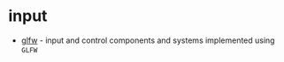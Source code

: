 # input

* [glfw](glfw/README.md) - input and control components and systems implemented using `GLFW`
